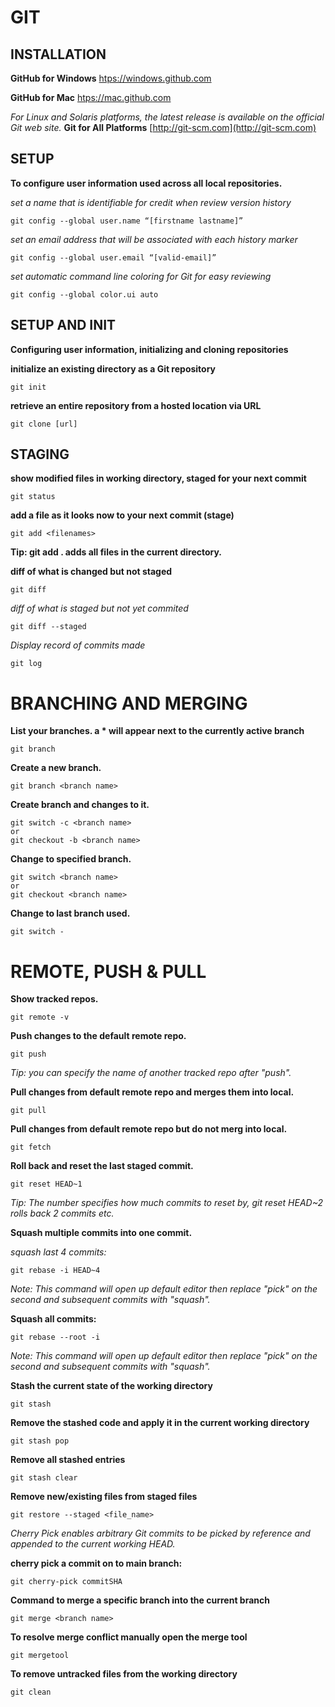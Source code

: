 # GIT   

## INSTALLATION

**GitHub for Windows**
[htps://windows.github.com](htps://windows.github.com)

**GitHub for Mac**
[htps://mac.github.com](htps://mac.github.com)

*For Linux and Solaris platforms, the latest release is available on
the official Git web site.*
**Git for All Platforms**
[http://git-scm.com](http://git-scm.com)

## SETUP
__To configure user information used across all local repositories.__

*set a name that is identifiable for credit when review version history*
```
git config --global user.name “[firstname lastname]”
```
*set an email address that will be associated with each history marker*
```
git config --global user.email “[valid-email]”
```
*set automatic command line coloring for Git for easy reviewing*
```
git config --global color.ui auto
```

## SETUP AND INIT
__Configuring user information, initializing and cloning repositories__

**initialize an existing directory as a Git repository**
```
git init
```
**retrieve an entire repository from a hosted location via URL**
```
git clone [url]
```

## STAGING
**show modified files in working directory, staged for your next commit**
```
git status
```

**add a file as it looks now to your next commit (stage)**
```
git add <filenames>
```
**Tip: git add . adds all files in the current directory.**

**diff of what is changed but not staged**
```
git diff
```

_diff of what is staged but not yet commited_
```
git diff --staged
```

 _Display record of commits made_
```
git log
```

# BRANCHING AND MERGING
__List your branches. a * will appear next to the currently active branch__
```
git branch
```

__Create a new branch.__
```
git branch <branch name>
```

__Create branch and changes to it.__
```
git switch -c <branch name>
or
git checkout -b <branch name>
```

__Change to specified branch.__
```
git switch <branch name>
or
git checkout <branch name>
```

__Change to last branch used.__
```
git switch -
```

# REMOTE, PUSH & PULL
__Show tracked repos.__
```
git remote -v	
```

__Push changes to the default remote repo.__
```
git push
```	
*Tip: you can specify the name of another tracked repo after "push".*

__Pull changes from default remote repo and merges them into local.__
```
git pull
```

__Pull changes from default remote repo but do not merg into local.__
```
git fetch
```

__Roll back and reset the last staged commit.__
```
git reset HEAD~1
```
*Tip: The number specifies how much commits to reset by, git reset HEAD~2 rolls back 2 commits etc.*


__Squash multiple commits into one commit.__

_squash last 4 commits:_
```
git rebase -i HEAD~4
```
*Note: This command will open up default editor then replace "pick" on the second and subsequent commits with "squash".*
	
__Squash all commits:__
```
git rebase --root -i
```
*Note: This command will open up default editor then replace "pick" on the second and subsequent commits with "squash".*

__Stash the current state of the working directory__
```
git stash
```

__Remove the stashed code and apply it in the current working directory__
```
git stash pop
```

__Remove all stashed entries__
```
git stash clear
```

__Remove new/existing files from staged files__
```
git restore --staged <file_name>
```

_Cherry Pick enables arbitrary Git commits to be picked by reference and appended to the current working HEAD._  
			
__cherry pick a commit on to main branch:__
```
git cherry-pick commitSHA
```

__Command to merge a specific branch into the current branch__
```
git merge <branch name>
```
__To resolve merge conflict manually open the merge tool__
```
git mergetool
```
__To remove untracked files from the working directory__
```
git clean 
```
